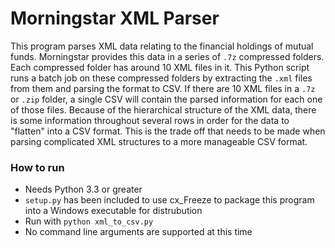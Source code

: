 # Morningstar XML Parser
This program parses XML data relating to the financial holdings of mutual funds. Morningstar provides this data in a series of `.7z` compressed folders. Each compressed folder has around 10 XML files in it. This Python script runs a batch job on these compressed folders by extracting the `.xml` files from them and parsing the format to CSV. If there are 10 XML files in a `.7z` or `.zip` folder, a single CSV will contain the parsed information for each one of those files.
Because of the hierarchical structure of the XML data, there is some information throughout several rows in order for the data to "flatten" into a CSV format. This is the trade off that needs to be made when parsing complicated XML structures to a more manageable CSV format.

### How to run
- Needs Python 3.3 or greater
- `setup.py` has been included to use cx_Freeze to package this program into a Windows executable for distrubution
- Run with `python xml_to_csv.py`
- No command line arguments are supported at this time